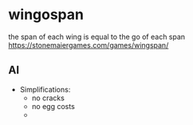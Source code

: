 # wingospan
the span of each wing is equal to the go of each span https://stonemaiergames.com/games/wingspan/

## AI

- Simplifications:
  - no cracks
  - no egg costs
  - 